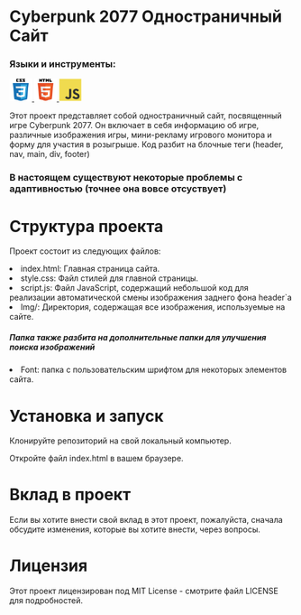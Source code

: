 <h1>Cyberpunk 2077 Одностраничный Сайт</h1>

<h3 align="left">Языки и инструменты:</h3>
<p align="left"> <a href="https://www.w3schools.com/css/" target="_blank" rel="noreferrer"> <img src="https://raw.githubusercontent.com/devicons/devicon/master/icons/css3/css3-original-wordmark.svg" alt="css3" width="40" height="40"/> </a> <a href="https://www.w3.org/html/" target="_blank" rel="noreferrer"> <img src="https://raw.githubusercontent.com/devicons/devicon/master/icons/html5/html5-original-wordmark.svg" alt="html5" width="40" height="40"/> </a> <a href="https://developer.mozilla.org/en-US/docs/Web/JavaScript" target="_blank" rel="noreferrer"> <img src="https://raw.githubusercontent.com/devicons/devicon/master/icons/javascript/javascript-original.svg" alt="javascript" width="40" height="40"/> </a> </p>

Этот проект представляет собой одностраничный сайт, посвященный игре Cyberpunk 2077. Он включает в себя информацию об игре, различные изображения игры, мини-рекламу игрового монитора и форму для участия в розыгрыше. Код разбит на блочные теги (header, nav, main, div, footer)
<h3>В настоящем существуют некоторые проблемы с адаптивностью (точнее она вовсе отсуствует)</h3>

<h1>Структура проекта</h1>

Проект состоит из следующих файлов:

<li>index.html: Главная страница сайта.</li>

<li>style.css: Файл стилей для главной страницы.</li>

<li>script.js: Файл JavaScript, содержащий небольшой код для реализации автоматической смены изображения заднего фона header`а</li>

<li>Img/: Директория, содержащая все изображения, используемые на сайте. <h5>Папка также разбита на дополнительные папки для улучшения поиска изображений</h5></li>

<li>Font: папка с пользовательским шрифтом для некоторых элементов сайта.</li>

<h1>Установка и запуск</h1>

Клонируйте репозиторий на свой локальный компьютер.

Откройте файл index.html в вашем браузере.

<h1>Вклад в проект</h1>

Если вы хотите внести свой вклад в этот проект, пожалуйста, сначала обсудите изменения, которые вы хотите внести, через вопросы.

<h1>Лицензия</h1>

Этот проект лицензирован под MIT License - смотрите файл LICENSE для подробностей.
